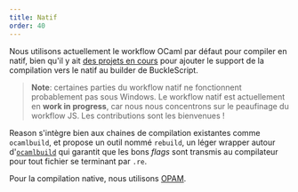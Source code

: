 ```yaml
---
title: Natif
order: 40
---
```


Nous utilisons actuellement le workflow OCaml par défaut pour compiler en natif, bien qu'il y ait [des projets en cours](https://github.com/bsansouci/bsb-native) pour ajouter le support de la compilation vers le natif au builder de BuckleScript.

> **Note**: certaines parties du workflow natif ne fonctionnent probablement pas sous Windows. Le workflow natif est actuellement en **work in progress**, car nous nous concentrons sur le peaufinage du workflow JS. Les contributions sont les bienvenues !

Reason s'intègre bien aux chaines de compilation existantes comme `ocamlbuild`, et propose un outil nommé `rebuild`, un léger wrapper autour d'[`ocamlbuild`](http://ocaml.org/learn/tutorials/ocamlbuild/) qui garantit que les bons *flags* sont transmis au compilateur pour tout fichier se terminant par `.re`.

Pour la compilation native, nous utilisons [OPAM](https://opam.ocaml.org).

